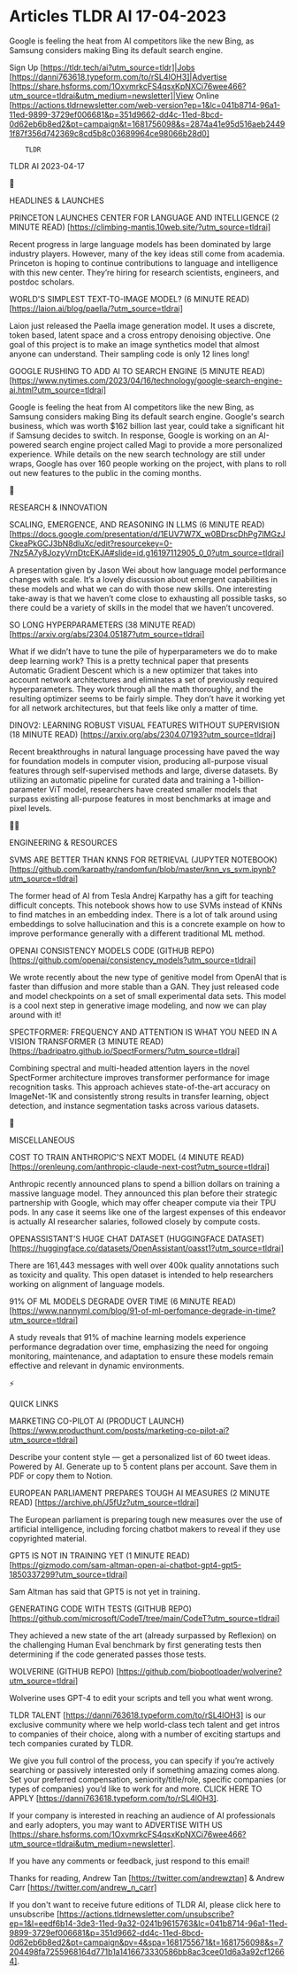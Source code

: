 # Articles TLDR AI 17-04-2023

Google is feeling the heat from AI competitors like the new Bing, as
Samsung considers making Bing its default search engine.  

Sign Up [https://tldr.tech/ai?utm_source=tldr]|Jobs
[https://danni763618.typeform.com/to/rSL4lOH3]|Advertise
[https://share.hsforms.com/1OxvmrkcFS4qsxKpNXCi76wee466?utm_source=tldrai&utm_medium=newsletter]|View
Online
[https://actions.tldrnewsletter.com/web-version?ep=1&lc=041b8714-96a1-11ed-9899-3729ef006681&p=351d9662-dd4c-11ed-8bcd-0d62eb6b8ed2&pt=campaign&t=1681756098&s=2874a41e95d516aeb24491f87f356d742369c8cd5b8c03689964ce98066b28d0]


		TLDR 

TLDR AI 2023-04-17

🚀 

HEADLINES & LAUNCHES

PRINCETON LAUNCHES CENTER FOR LANGUAGE AND INTELLIGENCE (2 MINUTE
READ) [https://climbing-mantis.10web.site/?utm_source=tldrai] 

Recent progress in large language models has been dominated by large
industry players. However, many of the key ideas still come from
academia. Princeton is hoping to continue contributions to language
and intelligence with this new center. They’re hiring for research
scientists, engineers, and postdoc scholars. 

WORLD'S SIMPLEST TEXT-TO-IMAGE MODEL? (6 MINUTE READ)
[https://laion.ai/blog/paella/?utm_source=tldrai] 

Laion just released the Paella image generation model. It uses a
discrete, token based, latent space and a cross entropy denoising
objective. One goal of this project is to make an image synthetics
model that almost anyone can understand. Their sampling code is only
12 lines long! 

GOOGLE RUSHING TO ADD AI TO SEARCH ENGINE (5 MINUTE READ)
[https://www.nytimes.com/2023/04/16/technology/google-search-engine-ai.html?utm_source=tldrai]


Google is feeling the heat from AI competitors like the new Bing, as
Samsung considers making Bing its default search engine. Google's
search business, which was worth $162 billion last year, could take a
significant hit if Samsung decides to switch. In response, Google is
working on an AI-powered search engine project called Magi to provide
a more personalized experience. While details on the new search
technology are still under wraps, Google has over 160 people working
on the project, with plans to roll out new features to the public in
the coming months. 

🧠 

RESEARCH & INNOVATION

SCALING, EMERGENCE, AND REASONING IN LLMS (6 MINUTE READ)
[https://docs.google.com/presentation/d/1EUV7W7X_w0BDrscDhPg7lMGzJCkeaPkGCJ3bN8dluXc/edit?resourcekey=0-7Nz5A7y8JozyVrnDtcEKJA#slide=id.g16197112905_0_0?utm_source=tldrai]


A presentation given by Jason Wei about how language model performance
changes with scale. It’s a lovely discussion about emergent
capabilities in these models and what we can do with those new skills.
One interesting take-away is that we haven’t come close to
exhausting all possible tasks, so there could be a variety of skills
in the model that we haven’t uncovered. 

SO LONG HYPERPARAMETERS (38 MINUTE READ)
[https://arxiv.org/abs/2304.05187?utm_source=tldrai] 

What if we didn’t have to tune the pile of hyperparameters we do to
make deep learning work? This is a pretty technical paper that
presents Automatic Gradient Descent which is a new optimizer that
takes into account network architectures and eliminates a set of
previously required hyperparameters. They work through all the math
thoroughly, and the resulting optimizer seems to be fairly simple.
They don’t have it working yet for all network architectures, but
that feels like only a matter of time. 

DINOV2: LEARNING ROBUST VISUAL FEATURES WITHOUT SUPERVISION (18 MINUTE
READ) [https://arxiv.org/abs/2304.07193?utm_source=tldrai] 

Recent breakthroughs in natural language processing have paved the way
for foundation models in computer vision, producing all-purpose visual
features through self-supervised methods and large, diverse datasets.
By utilizing an automatic pipeline for curated data and training a
1-billion-parameter ViT model, researchers have created smaller models
that surpass existing all-purpose features in most benchmarks at image
and pixel levels. 

🧑‍💻 

ENGINEERING & RESOURCES

SVMS ARE BETTER THAN KNNS FOR RETRIEVAL (JUPYTER NOTEBOOK)
[https://github.com/karpathy/randomfun/blob/master/knn_vs_svm.ipynb?utm_source=tldrai]


The former head of AI from Tesla Andrej Karpathy has a gift for
teaching difficult concepts. This notebook shows how to use SVMs
instead of KNNs to find matches in an embedding index. There is a lot
of talk around using embeddings to solve hallucination and this is a
concrete example on how to improve performance generally with a
different traditional ML method. 

OPENAI CONSISTENCY MODELS CODE (GITHUB REPO)
[https://github.com/openai/consistency_models?utm_source=tldrai] 

We wrote recently about the new type of genitive model from OpenAI
that is faster than diffusion and more stable than a GAN. They just
released code and model checkpoints on a set of small experimental
data sets. This model is a cool next step in generative image
modeling, and now we can play around with it! 

SPECTFORMER: FREQUENCY AND ATTENTION IS WHAT YOU NEED IN A VISION
TRANSFORMER (3 MINUTE READ)
[https://badripatro.github.io/SpectFormers/?utm_source=tldrai] 

Combining spectral and multi-headed attention layers in the novel
SpectFormer architecture improves transformer performance for image
recognition tasks. This approach achieves state-of-the-art accuracy on
ImageNet-1K and consistently strong results in transfer learning,
object detection, and instance segmentation tasks across various
datasets. 

🎁 

MISCELLANEOUS

COST TO TRAIN ANTHROPIC'S NEXT MODEL (4 MINUTE READ)
[https://orenleung.com/anthropic-claude-next-cost?utm_source=tldrai] 

Anthropic recently announced plans to spend a billion dollars on
training a massive language model. They announced this plan before
their strategic partnership with Google, which may offer cheaper
compute via their TPU pods. In any case it seems like one of the
largest expenses of this endeavor is actually AI researcher salaries,
followed closely by compute costs. 

OPENASSISTANT’S HUGE CHAT DATASET (HUGGINGFACE DATASET)
[https://huggingface.co/datasets/OpenAssistant/oasst1?utm_source=tldrai]


There are 161,443 messages with well over 400k quality annotations
such as toxicity and quality. This open dataset is intended to help
researchers working on alignment of language models. 

91% OF ML MODELS DEGRADE OVER TIME (6 MINUTE READ)
[https://www.nannyml.com/blog/91-of-ml-perfomance-degrade-in-time?utm_source=tldrai]


A study reveals that 91% of machine learning models experience
performance degradation over time, emphasizing the need for ongoing
monitoring, maintenance, and adaptation to ensure these models remain
effective and relevant in dynamic environments. 

⚡ 

QUICK LINKS

MARKETING CO-PILOT AI (PRODUCT LAUNCH)
[https://www.producthunt.com/posts/marketing-co-pilot-ai?utm_source=tldrai]


Describe your content style — get a personalized list of 60 tweet
ideas. Powered by AI. Generate up to 5 content plans per account. Save
them in PDF or copy them to Notion. 

EUROPEAN PARLIAMENT PREPARES TOUGH AI MEASURES (2 MINUTE READ)
[https://archive.ph/J5fUz?utm_source=tldrai] 

The European parliament is preparing tough new measures over the use
of artificial intelligence, including forcing chatbot makers to reveal
if they use copyrighted material. 

GPT5 IS NOT IN TRAINING YET (1 MINUTE READ)
[https://gizmodo.com/sam-altman-open-ai-chatbot-gpt4-gpt5-1850337299?utm_source=tldrai]


Sam Altman has said that GPT5 is not yet in training. 

GENERATING CODE WITH TESTS (GITHUB REPO)
[https://github.com/microsoft/CodeT/tree/main/CodeT?utm_source=tldrai]


They achieved a new state of the art (already surpassed by Reflexion)
on the challenging Human Eval benchmark by first generating tests then
determining if the code generated passes those tests. 

WOLVERINE (GITHUB REPO)
[https://github.com/biobootloader/wolverine?utm_source=tldrai] 

Wolverine uses GPT-4 to edit your scripts and tell you what went
wrong. 

TLDR TALENT [https://danni763618.typeform.com/to/rSL4lOH3] is our
exclusive community where we help world-class tech talent and get
intros to companies of their choice, along with a number of exciting
startups and tech companies curated by TLDR.

We give you full control of the process, you can specify if you’re
actively searching or passively interested only if something amazing
comes along. Set your preferred compensation, seniority/title/role,
specific companies (or types of companies) you’d like to work for
and more. CLICK HERE TO APPLY
[https://danni763618.typeform.com/to/rSL4lOH3].

If your company is interested in reaching an audience of AI
professionals and early adopters, you may want to ADVERTISE WITH US
[https://share.hsforms.com/1OxvmrkcFS4qsxKpNXCi76wee466?utm_source=tldrai&utm_medium=newsletter].


If you have any comments or feedback, just respond to this email! 

Thanks for reading, 
Andrew Tan [https://twitter.com/andrewztan] & Andrew Carr
[https://twitter.com/andrew_n_carr] 

If you don't want to receive future editions of TLDR AI, please click
here to unsubscribe
[https://actions.tldrnewsletter.com/unsubscribe?ep=1&l=eedf6b14-3de3-11ed-9a32-0241b9615763&lc=041b8714-96a1-11ed-9899-3729ef006681&p=351d9662-dd4c-11ed-8bcd-0d62eb6b8ed2&pt=campaign&pv=4&spa=1681755671&t=1681756098&s=7204498fa7255968164d771b1a1416673330586bb8ac3cee01d6a3a92cf12664].


 